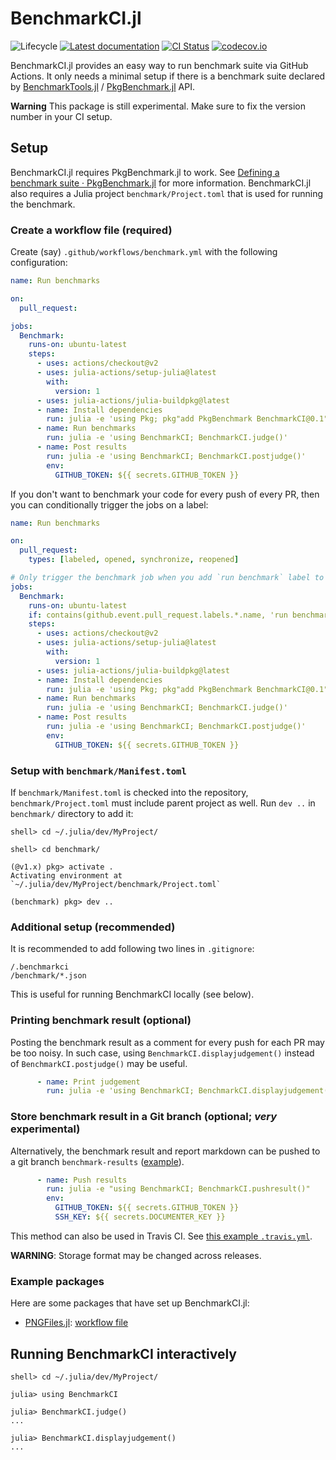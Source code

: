 # BenchmarkCI.jl

![Lifecycle](https://img.shields.io/badge/lifecycle-experimental-orange.svg)
[![Latest documentation][docs-dev-img]][docs-dev-url]
[![CI Status][ci-img]][ci-url]
[![codecov.io][codecov-img]][codecov-url]

BenchmarkCI.jl provides an easy way to run benchmark suite via GitHub
Actions.  It only needs a minimal setup if there is a benchmark suite
declared by
[BenchmarkTools.jl](https://github.com/JuliaCI/BenchmarkTools.jl) /
[PkgBenchmark.jl](https://github.com/JuliaCI/PkgBenchmark.jl) API.

**Warning** This package is still experimental.  Make sure to fix the
version number in your CI setup.

## Setup

BenchmarkCI.jl requires PkgBenchmark.jl to work.  See
[Defining a benchmark suite · PkgBenchmark.jl](https://juliaci.github.io/PkgBenchmark.jl/stable/define_benchmarks/)
for more information.  BenchmarkCI.jl also requires a Julia project
`benchmark/Project.toml` that is used for running the benchmark.

### Create a workflow file (required)

Create (say) `.github/workflows/benchmark.yml` with the following
configuration:

```yaml
name: Run benchmarks

on:
  pull_request:

jobs:
  Benchmark:
    runs-on: ubuntu-latest
    steps:
      - uses: actions/checkout@v2
      - uses: julia-actions/setup-julia@latest
        with:
          version: 1
      - uses: julia-actions/julia-buildpkg@latest
      - name: Install dependencies
        run: julia -e 'using Pkg; pkg"add PkgBenchmark BenchmarkCI@0.1"'
      - name: Run benchmarks
        run: julia -e 'using BenchmarkCI; BenchmarkCI.judge()'
      - name: Post results
        run: julia -e 'using BenchmarkCI; BenchmarkCI.postjudge()'
        env:
          GITHUB_TOKEN: ${{ secrets.GITHUB_TOKEN }}
```

If you don't want to benchmark your code for every push of every PR,
then you can conditionally trigger the jobs on a label:

```yaml
name: Run benchmarks

on:
  pull_request:
    types: [labeled, opened, synchronize, reopened]

# Only trigger the benchmark job when you add `run benchmark` label to the PR
jobs:
  Benchmark:
    runs-on: ubuntu-latest
    if: contains(github.event.pull_request.labels.*.name, 'run benchmark')
    steps:
      - uses: actions/checkout@v2
      - uses: julia-actions/setup-julia@latest
        with:
          version: 1
      - uses: julia-actions/julia-buildpkg@latest
      - name: Install dependencies
        run: julia -e 'using Pkg; pkg"add PkgBenchmark BenchmarkCI@0.1"'
      - name: Run benchmarks
        run: julia -e 'using BenchmarkCI; BenchmarkCI.judge()'
      - name: Post results
        run: julia -e 'using BenchmarkCI; BenchmarkCI.postjudge()'
        env:
          GITHUB_TOKEN: ${{ secrets.GITHUB_TOKEN }}
```

### Setup with `benchmark/Manifest.toml`

If `benchmark/Manifest.toml` is checked into the repository,
`benchmark/Project.toml` must include parent project as well.  Run
`dev ..` in `benchmark/` directory to add it:

```
shell> cd ~/.julia/dev/MyProject/

shell> cd benchmark/

(@v1.x) pkg> activate .
Activating environment at `~/.julia/dev/MyProject/benchmark/Project.toml`

(benchmark) pkg> dev ..
```

### Additional setup (recommended)

It is recommended to add following two lines in `.gitignore`:

```
/.benchmarkci
/benchmark/*.json
```

This is useful for running BenchmarkCI locally (see below).

### Printing benchmark result (optional)

Posting the benchmark result as a comment for every push for each PR
may be too noisy.  In such case, using
`BenchmarkCI.displayjudgement()` instead of `BenchmarkCI.postjudge()`
may be useful.

```yaml
      - name: Print judgement
        run: julia -e 'using BenchmarkCI; BenchmarkCI.displayjudgement()'
```

### Store benchmark result in a Git branch (optional; _very_ experimental)

Alternatively, the benchmark result and report markdown can be pushed
to a git branch `benchmark-results`
([example](https://github.com/tkf/BenchmarkCI-data/tree/benchmark-results)).

```yaml
      - name: Push results
        run: julia -e "using BenchmarkCI; BenchmarkCI.pushresult()"
        env:
          GITHUB_TOKEN: ${{ secrets.GITHUB_TOKEN }}
          SSH_KEY: ${{ secrets.DOCUMENTER_KEY }}
```

This method can also be used in Travis CI.  See
[this example `.travis.yml`](.travis.yml).

**WARNING**: Storage format may be changed across releases.

### Example packages

Here are some packages that have set up BenchmarkCI.jl:

- [PNGFiles.jl](https://github.com/JuliaIO/PNGFiles.jl): [workflow file](https://github.com/JuliaIO/PNGFiles.jl/blob/master/.github/workflows/benchmark.yml)

## Running BenchmarkCI interactively

```
shell> cd ~/.julia/dev/MyProject/

julia> using BenchmarkCI

julia> BenchmarkCI.judge()
...

julia> BenchmarkCI.displayjudgement()
...
```

[ci-img]: https://github.com/tkf/BenchmarkCI.jl/workflows/Run%20tests/badge.svg
[ci-url]: https://github.com/tkf/BenchmarkCI.jl/actions?query=workflow%3A%22Run+tests%22
[codecov-img]: http://codecov.io/github/tkf/BenchmarkCI.jl/coverage.svg?branch=master
[codecov-url]: http://codecov.io/github/tkf/BenchmarkCI.jl?branch=master
[docs-dev-img]: https://img.shields.io/badge/docs-dev-blue.svg
[docs-dev-url]: https://tkf.github.io/BenchmarkCI.jl/dev
